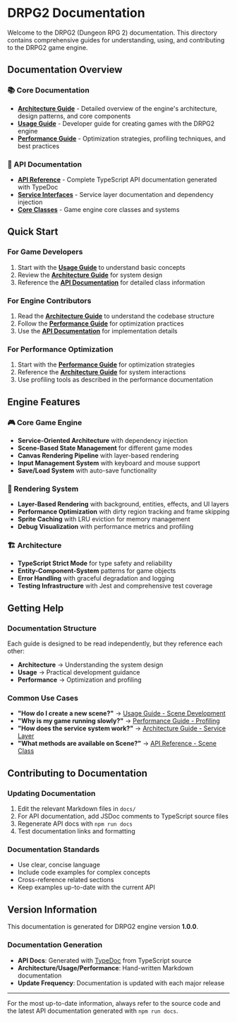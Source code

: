 # DRPG2 Documentation

Welcome to the DRPG2 (Dungeon RPG 2) documentation. This directory contains comprehensive guides for understanding, using, and contributing to the DRPG2 game engine.

## Documentation Overview

### 📚 Core Documentation

- **[Architecture Guide](./ARCHITECTURE.md)** - Detailed overview of the engine's architecture, design patterns, and core components
- **[Usage Guide](./USAGE.md)** - Developer guide for creating games with the DRPG2 engine
- **[Performance Guide](./PERFORMANCE.md)** - Optimization strategies, profiling techniques, and best practices

### 🔧 API Documentation

- **[API Reference](./api/)** - Complete TypeScript API documentation generated with TypeDoc
- **[Service Interfaces](./api/modules/services.html)** - Service layer documentation and dependency injection
- **[Core Classes](./api/modules/core.html)** - Game engine core classes and systems

## Quick Start

### For Game Developers
1. Start with the **[Usage Guide](./USAGE.md)** to understand basic concepts
2. Review the **[Architecture Guide](./ARCHITECTURE.md)** for system design
3. Reference the **[API Documentation](./api/)** for detailed class information

### For Engine Contributors
1. Read the **[Architecture Guide](./ARCHITECTURE.md)** to understand the codebase structure
2. Follow the **[Performance Guide](./PERFORMANCE.md)** for optimization practices
3. Use the **[API Documentation](./api/)** for implementation details

### For Performance Optimization
1. Start with the **[Performance Guide](./PERFORMANCE.md)** for optimization strategies
2. Reference the **[Architecture Guide](./ARCHITECTURE.md)** for system interactions
3. Use profiling tools as described in the performance documentation

## Engine Features

### 🎮 Core Game Engine
- **Service-Oriented Architecture** with dependency injection
- **Scene-Based State Management** for different game modes
- **Canvas Rendering Pipeline** with layer-based rendering
- **Input Management System** with keyboard and mouse support
- **Save/Load System** with auto-save functionality

### 🎨 Rendering System
- **Layer-Based Rendering** with background, entities, effects, and UI layers
- **Performance Optimization** with dirty region tracking and frame skipping
- **Sprite Caching** with LRU eviction for memory management
- **Debug Visualization** with performance metrics and profiling

### 🏗️ Architecture
- **TypeScript Strict Mode** for type safety and reliability
- **Entity-Component-System** patterns for game objects
- **Error Handling** with graceful degradation and logging
- **Testing Infrastructure** with Jest and comprehensive test coverage

## Getting Help

### Documentation Structure
Each guide is designed to be read independently, but they reference each other:
- **Architecture** → Understanding the system design
- **Usage** → Practical development guidance  
- **Performance** → Optimization and profiling

### Common Use Cases
- **"How do I create a new scene?"** → [Usage Guide - Scene Development](./USAGE.md#creating-new-scenes)
- **"Why is my game running slowly?"** → [Performance Guide - Profiling](./PERFORMANCE.md#performance-profiling)
- **"How does the service system work?"** → [Architecture Guide - Service Layer](./ARCHITECTURE.md#service-layer-services)
- **"What methods are available on Scene?"** → [API Reference - Scene Class](./api/classes/core_Scene.Scene.html)

## Contributing to Documentation

### Updating Documentation
1. Edit the relevant Markdown files in `docs/`
2. For API documentation, add JSDoc comments to TypeScript source files
3. Regenerate API docs with `npm run docs`
4. Test documentation links and formatting

### Documentation Standards
- Use clear, concise language
- Include code examples for complex concepts
- Cross-reference related sections
- Keep examples up-to-date with the current API

## Version Information

This documentation is generated for DRPG2 engine version **1.0.0**.

### Documentation Generation
- **API Docs**: Generated with [TypeDoc](https://typedoc.org/) from TypeScript source
- **Architecture/Usage/Performance**: Hand-written Markdown documentation
- **Update Frequency**: Documentation is updated with each major release

---

For the most up-to-date information, always refer to the source code and the latest API documentation generated with `npm run docs`.